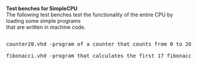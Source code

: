 <b>Test benches for SimpleCPU </b>
<br>The following test benches test the functionality of the entire CPU by loading some simple programs 
<br>that are written in machine code.
<pre class="tab">
<br>counter20.vhd -program of a counter that counts from 0 to 20
<br>fibonacci.vhd -program that calculates the first 17 fibonacci numbers
</pre>

